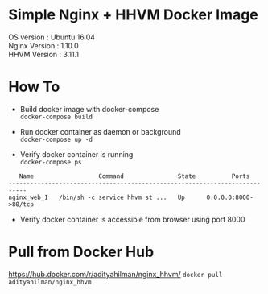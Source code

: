 # Simple Nginx + HHVM Docker Image 
OS version : Ubuntu 16.04 <br />
Nginx Version : 1.10.0 <br />
HHVM Version : 3.11.1 <br />

# How To
* Build docker image with docker-compose <br />
`docker-compose build`

* Run docker container as daemon or background <br />
`docker-compose up -d`

* Verify docker container is running <br />
`docker-compose ps` <br />
```
   Name                  Command               State          Ports         
---------------------------------------------------------------------------
nginx_web_1   /bin/sh -c service hhvm st ...   Up      0.0.0.0:8000->80/tcp 
```

* Verify docker container is accessible from browser using port 8000

# Pull from Docker Hub
https://hub.docker.com/r/adityahilman/nginx_hhvm/
`docker pull adityahilman/nginx_hhvm`
